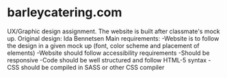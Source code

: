 # barleycatering.com

UX/Graphic design assignment. The website is built after classmate's mock up. Original design: Ida Bennetsen
Main requirements: 
-Website is to follow the design in a given mock up (font, color scheme and placement of elements)
-Website should follow accessibility requirements
-Should be responsive
-Code should be well structured and follow HTML-5 syntax
-CSS should be compiled in SASS or other CSS compiler
